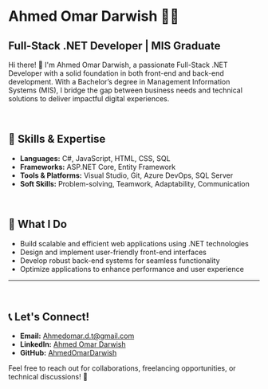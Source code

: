 <body>
    <div class="container">
        <h1>Ahmed Omar Darwish 👨‍💻</h1>
        <h2>Full-Stack .NET Developer | MIS Graduate</h2>
        <p>Hi there! 👋 I'm Ahmed Omar Darwish, a passionate Full-Stack .NET Developer with a solid foundation in both front-end and back-end development. With a Bachelor’s degree in Management Information Systems (MIS), I bridge the gap between business needs and technical solutions to deliver impactful digital experiences.</p>
            <br/>
        <h2>🚀 Skills & Expertise</h2>
        <ul>
            <li><strong>Languages:</strong> C#, JavaScript, HTML, CSS, SQL</li>
            <li><strong>Frameworks:</strong> ASP.NET Core, Entity Framework</li>
            <li><strong>Tools & Platforms:</strong> Visual Studio, Git, Azure DevOps, SQL Server</li>
            <li><strong>Soft Skills:</strong> Problem-solving, Teamwork, Adaptability, Communication</li>
        </ul>
            <br/>
        <h2>🌟 What I Do</h2>
        <ul>
            <li>Build scalable and efficient web applications using .NET technologies</li>
            <li>Design and implement user-friendly front-end interfaces</li>
            <li>Develop robust back-end systems for seamless functionality</li>
            <li>Optimize applications to enhance performance and user experience</li>
        </ul>
        <hr>
    <br/>
        <h2>📞 Let's Connect!</h2>
        <ul>
            <li><strong>Email:</strong> <a href="mailto:Ahmedomar.d.t@gmail.com">Ahmedomar.d.t@gmail.com</a></li>
            <li><strong>LinkedIn:</strong> <a href="https://www.linkedin.com/in/ahmed-omar-darwish/" target="_blank">Ahmed Omar Darwish</a></li>
            <li><strong>GitHub:</strong> <a href="https://github.com/AhmedOmarDarwish" target="_blank">AhmedOmarDarwish</a></li>
        </ul>
        <p>Feel free to reach out for collaborations, freelancing opportunities, or technical discussions! 🚀</p>
    </div>
</body>
